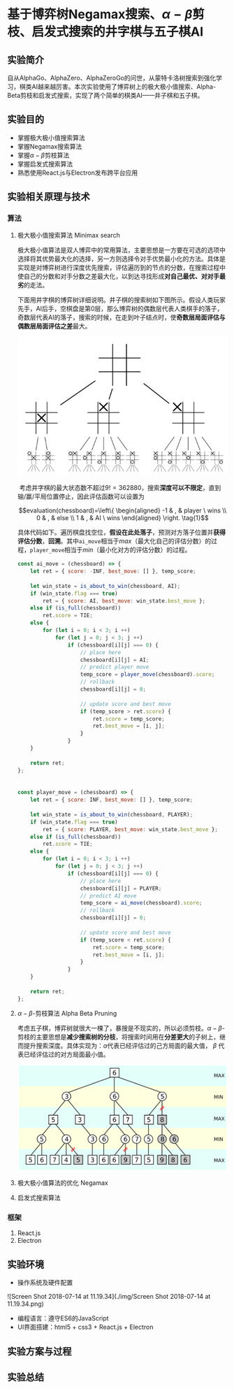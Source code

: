 # 基于博弈树Negamax搜索、$\alpha-\beta$剪枝、启发式搜索的井字棋与五子棋AI



## 实验简介

​	自从AlphaGo、AlphaZero、AlphaZeroGo的问世，从蒙特卡洛树搜索到强化学习，棋类AI越来越厉害。本次实验使用了博弈树上的极大极小值搜索、Alpha-Beta剪枝和启发式搜索，实现了两个简单的棋类AI——井子棋和五子棋。



## 实验目的

 - 掌握极大极小值搜索算法
 - 掌握Negamax搜索算法
 - 掌握$\alpha-\beta$剪枝算法
 - 掌握启发式搜索算法
 - 熟悉使用React.js与Electron发布跨平台应用



## 实验相关原理与技术

### 算法

1. 极大极小值搜索算法 Minimax search

   ​	极大极小值算法是双人博弈中的常用算法，主要思想是一方要在可选的选项中选择将其优势最大化的选择，另一方则选择令对手优势最小化的方法。具体是实现是对博弈树进行深度优先搜索，评估遍历到的节点的分数，在搜索过程中使自己的分数和对手分数之差最大化，以到达寻找形成**对自己最优、对对手最劣**的走法。

   ​	下面用井字棋的博弈树详细说明。井子棋的搜索树如下图所示。假设人类玩家先手，AI后手，空棋盘是第0层，那么博弈树的偶数层代表人类棋手的落子，奇数层代表AI的落子，搜索的时候，在走到叶子结点时，使**奇数层局面评估与偶数层局面评估之差**最大。

   ![640px-Tic-tac-toe-game-tree.svg](./img/640px-Tic-tac-toe-game-tree.svg.png)

   ​	考虑井字棋的最大状态数不超过$9!=362880$，搜索**深度可以不限定**，直到输/赢/平局位置停止，因此评估函数可以设置为

   $$evaluation(chessboard)=\left\{ \begin{aligned} -1 & , & player \  wins \\ 0 & , & else \\ 1 & , & AI \ wins \end{aligned} \right. \tag{1}$$

   ​	具体代码如下。遍历棋盘找空位，**假设在此处落子**，预测对方落子位置并**获得评估分数**，**回溯**。其中`ai_move`相当于*max*（最大化自己的评估分数）的过程，`player_move`相当于*min*（最小化对方的评估分数）的过程。

   ```js
   const ai_move = (chessboard) => {
       let ret = { score: -INF, best_move: [] }, temp_score;
   
       let win_state = is_about_to_win(chessboard, AI);
       if (win_state.flag === true)                  
           ret = { score: AI, best_move: win_state.best_move };
       else if (is_full(chessboard))
           ret.score = TIE;
       else {
           for (let i = 0; i < 3; i ++)
               for (let j = 0; j < 3; j ++)
                   if (chessboard[i][j] === 0) {
                       // place here
                       chessboard[i][j] = AI;    
                       // predict player move
                       temp_score = player_move(chessboard).score; 
                       // rollback
                       chessboard[i][j] = 0;                                        
   
                       // update score and best move
                       if (temp_score > ret.score) {          
                           ret.score = temp_score;
                           ret.best_move = [i, j];
                       }
                   }
       }
   
       return ret;
   };
   
   
   const player_move = (chessboard) => {                              
       let ret = { score: INF, best_move: [] }, temp_score;
   
       let win_state = is_about_to_win(chessboard, PLAYER);
       if (win_state.flag === true)
           ret = { score: PLAYER, best_move: win_state.best_move };
       else if (is_full(chessboard))     
           ret.score = TIE;
       else {
           for (let i = 0; i < 3; i ++)
               for (let j = 0; j < 3; j ++)
                   if (chessboard[i][j] === 0) {
                       // place here
                       chessboard[i][j] = PLAYER;            
                       // predict AI move
                       temp_score = ai_move(chessboard).score;   
                       // rollback
                       chessboard[i][j] = 0;                                        
   				  
                       // update score and best move
                       if (temp_score < ret.score) {                                
                           ret.score = temp_score;
                           ret.best_move = [i, j];
                       }
                   }
       }
   
       return ret;
   };
   ```

   

2. $\alpha-\beta$-剪枝算法 Alpha Beta Pruning

   考虑五子棋，博弈树就很大一棵了，暴搜是不现实的，所以必须剪枝。$\alpha-\beta$-剪枝的主要思想是**减少搜索树的分枝**，将搜索时间用在**分差更大**的子树上，继而提升搜索深度。具体实现为：$\alpha$代表已经评估过的己方局面的最大值， $\beta$ 代表已经评估过的对方局面最小值。

   ![AB_pruning.svg](./img/AB_pruning.svg.png)

   

   

   

3. 极大极小值算法的优化 Negamax

   

   

   

   

4. 启发式搜索算法













### 框架

1. React.js
2. Electron



## 实验环境

- 操作系统及硬件配置

![Screen Shot 2018-07-14 at 11.19.34](./img/Screen Shot 2018-07-14 at 11.19.34.png)

- 编程语言：遵守ES6的JavaScript
- UI界面搭建：html5 + css3 + React.js + Electron



## 实验方案与过程







## 实验总结